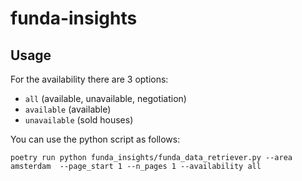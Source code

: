 # funda-insights

## Usage
For the availability there are 3 options: 
- `all` (available, unavailable, negotiation)
- `available` (available)
- `unavailable` (sold houses)

You can use the python script as follows:

`poetry run python funda_insights/funda_data_retriever.py --area amsterdam 
--page_start 1 --n_pages 1 --availability all`

